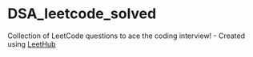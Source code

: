 # DSA_leetcode_solved
Collection of LeetCode questions to ace the coding interview! - Created using [LeetHub](https://github.com/QasimWani/LeetHub)
